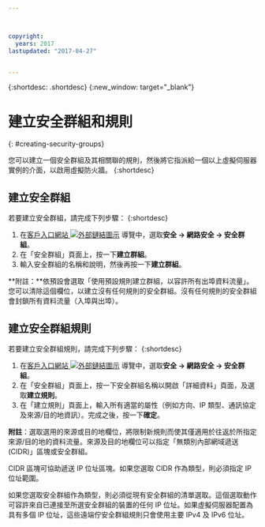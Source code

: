 ```yaml
---



copyright:
  years: 2017
lastupdated: "2017-04-27"


---
```


{:shortdesc: .shortdesc}
{:new_window: target="_blank"}


# 建立安全群組和規則
{: #creating-security-groups}

您可以建立一個安全群組及其相關聯的規則，然後將它指派給一個以上虛擬伺服器實例的介面，以啟用虛擬防火牆。
{:shortdesc}

## 建立安全群組

若要建立安全群組，請完成下列步驟：
{:shortdesc}
 
1. 在[客戶入口網站 ![外部鏈結圖示](../../icons/launch-glyph.svg "外部鏈結圖示")](https://control.softlayer.com/) 導覽中，選取**安全 -> 網路安全 -> 安全群組**。
2. 在「安全群組」頁面上，按一下**建立群組**。
3. 輸入安全群組的名稱和說明，然後再按一下**建立群組**。

**附註：**依預設會選取「使用預設規則建立群組，以容許所有出埠資料流量」。您可以清除這個欄位，以建立沒有任何規則的安全群組。沒有任何規則的安全群組會封鎖所有資料流量（入埠與出埠）。

## 建立安全群組規則

若要建立安全群組規則，請完成下列步驟：
{:shortdesc}

1. 在[客戶入口網站 ![外部鏈結圖示](../../icons/launch-glyph.svg "外部鏈結圖示")](https://control.softlayer.com/) 導覽中，選取**安全 -> 網路安全 -> 安全群組**。
2. 在「安全群組」頁面上，按一下安全群組名稱以開啟「詳細資料」頁面，及選取**建立規則**。
3. 在「建立規則」頁面上，輸入所有適當的屬性（例如方向、IP 類型、通訊協定及來源/目的地資訊）。完成之後，按一下**確定**。

**附註**：選取選用的來源或目的地欄位，將限制新規則而使其僅適用於往返於所指定來源/目的地的資料流量。來源及目的地欄位可以指定「無類別內部網域遞送 (CIDR)」區塊或安全群組。 

CIDR 區塊可協助遞送 IP 位址區塊。如果您選取 CIDR 作為類型，則必須指定 IP 位址範圍。 

如果您選取安全群組作為類型，則必須從現有安全群組的清單選取。這個選取動作可容許來自已連接至所選安全群組的裝置的任何 IP 位址。如果虛擬伺服器配置為具有多個 IP 位址，這些遠端佇安全群組規則只會使用主要 IPv4 及 IPv6 位址。

